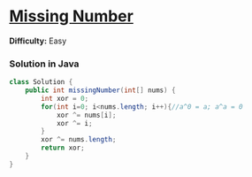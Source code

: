 # [Missing Number](https://leetcode.com/problems/missing-number/)
**Difficulty:** Easy

### Solution in Java
```java
class Solution {
    public int missingNumber(int[] nums) {
        int xor = 0;
        for(int i=0; i<nums.length; i++){//a^0 = a; a^a = 0
            xor ^= nums[i];
            xor ^= i;
        }
        xor ^= nums.length;
        return xor;   
    }
}
```
